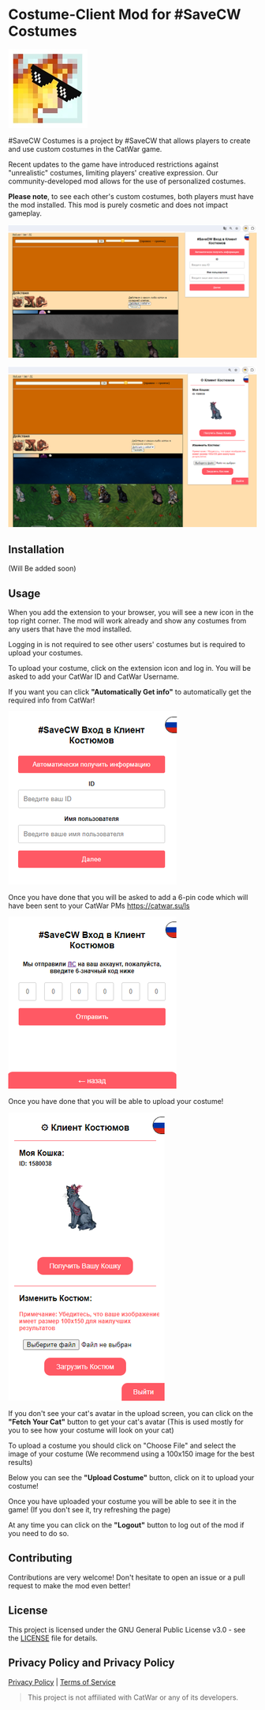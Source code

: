 # Costume-Client Mod for #SaveCW Costumes

![#SaveCW Costumes](./icons/icon.png)

#SaveCW Costumes is a project by #SaveCW that allows players to create and use custom costumes in the CatWar game. <br> 

Recent updates to the game have introduced restrictions against "unrealistic" costumes, limiting players' creative expression. Our community-developed mod allows for the use of personalized costumes. 
<br>

<b>Please note</b>, to see each other's custom costumes, both players must have the mod installed. This mod is purely cosmetic and does not impact gameplay.


![Not LoggedIn Screen](./Screenshot/NoLogin.PNG)

![LoggedIn Screen](./Screenshot/LoggedIn.PNG)

## Installation

(Will Be added soon)

## Usage

When you add the extension to your browser, you will see a new icon in the top right corner. The mod will work already and show any costumes from any users that have the mod installed. 

Logging in is not required to see other users' costumes but is required to upload your costumes.

To upload your costume, click on the extension icon and log in. You will be asked to add your CatWar ID and CatWar Username.

If you want you can click **"Automatically Get info"** to automatically get the required info from CatWar!

![Login Screen](./Screenshot/loginpage.PNG)

Once you have done that you will be asked to add a 6-pin code which will have been sent to your CatWar PMs https://catwar.su/ls

![Verification Screen](./Screenshot/verification.PNG)

Once you have done that you will be able to upload your costume!

![Upload Screen](./Screenshot/upload.PNG)

If you don't see your cat's avatar in the upload screen, you can click on the **"Fetch Your Cat"** button to get your cat's avatar (This is used mostly for you to see how your costume will look on your cat)

To upload a costume you should click on "Choose File" and select the image of your costume (We recommend using a 100x150 image for the best results)

Below you can see the **"Upload Costume"** button, click on it to upload your costume! 

Once you have uploaded your costume you will be able to see it in the game! (If you don't see it, try refreshing the page)

At any time you can click on the **"Logout"** button to log out of the mod if you need to do so.


## Contributing

Contributions are very welcome! Don't hesitate to open an issue or a pull request to make the mod even better!

## License

This project is licensed under the GNU General Public License v3.0 - see the [LICENSE](LICENSE) file for details.

## Privacy Policy and Privacy Policy
[Privacy Policy](https://cat.arisamiga.rocks/guidelines) | [Terms of Service](https://cat.arisamiga.rocks/privacy)


> This project is not affiliated with CatWar or any of its developers.

